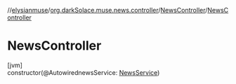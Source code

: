 //[elysianmuse](../../../index.md)/[org.darkSolace.muse.news.controller](../index.md)/[NewsController](index.md)/[NewsController](-news-controller.md)

# NewsController

[jvm]\
constructor(@AutowirednewsService: [NewsService](../../org.darkSolace.muse.news.service/-news-service/index.md))
